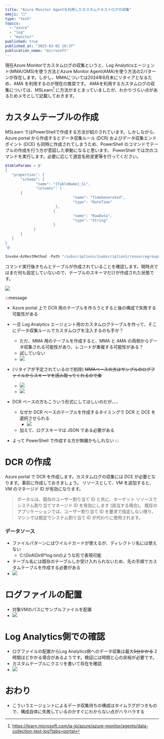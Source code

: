 ```yaml
---
title: "Azure Monitor Agentを利用したカスタムテキストログの収集"
emoji: "🔎"
type: "tech"
topics:
  - "azure"
  - "log"
  - "monitor"
published: true
published_at: "2023-03-02 10:37"
publication_name: "microsoft"
---
```


現在Azure Monitorでカスタムログの収集というと、Log Analyticsエージェント(MMA/OMS)を使う方法とAzure Monitor Agent(AMA)を使う方法の2パターンが存在します。しかし、MMAについては2024年8月末にリタイアとなるため、AMA を利用するのが現在の推奨です。
AMAを利用するカスタムログの収集については、MSLearn[^1] に方法がまとまっていましたが、わかりづらい点があるためメモとして記載しておきます。

[^1]: https://learn.microsoft.com/ja-jp/azure/azure-monitor/agents/data-collection-text-log?tabs=portal

# カスタムテーブルの作成
MSLearn ではPowerShellで作成する方法が紹介されています。しかしながら、Azure portal から作成するとデータ収集ルール (DCR) およびデータ収集エンドポイント (DCE) も同時に作成されてしまうため、PowerShell のコマンドでテーブルの作成を行う方が意図した挙動になると思います。
PowerShell では次のコマンドを実行します。必要に応じて適宜名称変更等を行ってください。

```powershell
$tableParams = @'
{
   "properties": {
       "schema": {
              "name": "{TableName}_CL",
              "columns": [
       {
                               "name": "TimeGenerated",
                               "type": "DateTime"
                       }, 
                      {
                               "name": "RawData",
                               "type": "String"
                      }
             ]
       }
   }
}
'@

Invoke-AzRestMethod -Path "/subscriptions/{subscription}/resourcegroups/{resourcegroup}/providers/microsoft.operationalinsights/workspaces/{WorkspaceName}/tables/{TableName}_CL?api-version=2021-12-01-preview" -Method PUT -payload $tableParams
```
コマンド実行後きちんとテーブルが作成されていることを確認します。現時点ではまだ何も設定していないので、テーブルのスキーマだけが作成された状態です。

![](https://storage.googleapis.com/zenn-user-upload/6dd1dd0d3252-20230302.png)

:::message
- Azure portal 上で DCR 用のテーブルを作ろうとすると後の構成で失敗する可能性がある
- 一旦 Log Analytics エージェント用のカスタムログテーブルを作って、そこにデータ収集ルールでカスタムログを注入するのも手か？
	- ただ、MMA 用のテーブルを作成すると、MMA と AMA の両側からデータ収集される可能性があり、レコードが重複する可能性がある？
	- 試していない
	- ![](https://storage.googleapis.com/zenn-user-upload/21030f0483ef-20230302.png)
- (リタイアが予定されているので削除) ~~MMAベースの方はサンプルのログファイルからスキーマを読み取ってくれるので楽~~
	- ![](https://storage.googleapis.com/zenn-user-upload/5726d9c4754c-20230302.png)
	- ![](https://storage.googleapis.com/zenn-user-upload/8b20fbdf885e-20230302.png)

- DCR ベースの方もこういう形式にしてほしいのだが、、、
	- なぜか DCR ベースのテーブルを作成するタイミングで DCR と DCE を選択させられる
		- ![](https://storage.googleapis.com/zenn-user-upload/fdc9d06b8829-20230302.png)
	- 加えて、ログスキーマは JSON である必要がある

- よって PowerShell で作成する方が無難かもしれない
:::

# DCR の作成
Azure portal で DCR を作成します。カスタムログの収集には DCE が必要となります。事前に作成しておきましょう。
リソースとして、VM を追加すると、VM のマネージド ID が有効になります。
> ポータルは、既存のユーザー割り当て ID と共に、ターゲット リソースでシステム割り当てマネージド ID を有効にします (該当する場合)。 既存のアプリケーションでは、ユーザー割り当て ID を要求で指定しない限り、マシンでは既定でシステム割り当て ID が代わりに使用されます。

### データソース
- ファイルパターンにはワイルドカードが使えるが、ディレクトリ名には使えない
	- C:\DirA\DirB\*log.txtのような形で表現可能
- テーブル名には既存のテーブルしか受け入れられないため、先の手順でカスタムテーブルを作成する必要がある
- ![](https://storage.googleapis.com/zenn-user-upload/5ad71e293892-20230302.png)

# ログファイルの配置
- 対象VMのパスにサンプルファイルを配置
- ![](https://storage.googleapis.com/zenn-user-upload/9a611aee39c7-20230302.png)

# Log Analytics側での確認
- ログファイルの配置からLog Analytics側へのデータ収集は最大~~5分かかる~~ 2 時間ほどかかる場合があるようです。検証には時間と心の余裕が必要です。
- カスタムテーブルにクエリを書いて存在を確認
- ![](https://storage.googleapis.com/zenn-user-upload/0df9476448d1-20230302.png)

# おわり
- こういうエージェントによるデータ収集待ちの構成はタイムラグがつきもので、構成自体に失敗しているのかすぐにわからない点がハラハラする




	